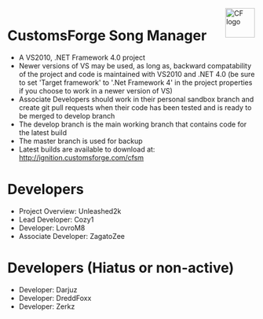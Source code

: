<a href="https://customsforge.com/">
    <img src="https://i.imgur.com/CeqvXYs.png" alt="CF logo" title="CustomsForge" align="right" height="60" />
</a>

CustomsForge Song Manager
======================
* A VS2010, .NET Framework 4.0 project
* Newer versions of VS may be used, as long as, backward compatability of the project and code is maintained with VS2010 and .NET 4.0 (be sure to set 'Target framework' to '.Net Framework 4' in the project properties if you choose to work in a newer version of VS)
* Associate Developers should work in their personal sandbox branch and create git pull requests when their code has been tested and is ready to be merged to develop branch
* The develop branch is the main working branch that contains code for the latest build
* The master branch is used for backup
* Latest builds are available to download at: http://ignition.customsforge.com/cfsm

Developers
======================
* Project Overview: Unleashed2k
* Lead Developer: Cozy1
* Developer: LovroM8
* Associate Developer: ZagatoZee


Developers (Hiatus or non-active)
======================
* Developer: Darjuz
* Developer: DreddFoxx
* Developer: Zerkz
